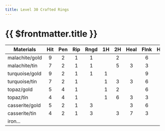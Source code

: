 ```yaml
---
title: Level 30 Crafted Rings
---
```


# {{ $frontmatter.title }}

| Materials      | Hit | Pen | Rip | Rngd | 1H  | 2H  | Heal | Flnk | Hste |
| --| :-: | :-: | :-: | :-: | :-: | :-: | :-: | :-: | :-: |
| malachite/gold |9|2|1|1||2||6|1
| malachite/tin |7|2|1|1||5|3|3|
| turquoise/gold |9|2|1|1|1|||9|1
| turquoise/tin  |7|2|1||1|3|3|6|
| topaz/gold    |5|4|1||1|2||6|1
| topaz/tin      |4|4|1||1|6|3|3||
| casserite/gold |5|2|1|3|||3|6|3
| casserite/tin  |4|2|1|3||3|7|3|1
| iron...        |
